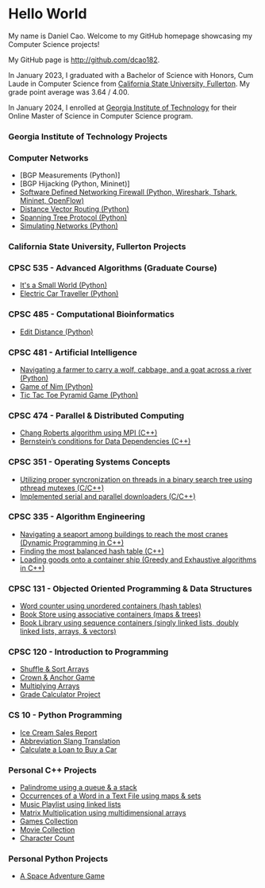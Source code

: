 # Hello World
My name is Daniel Cao.  Welcome to my GitHub homepage showcasing my Computer Science projects!

My GitHub page is http://github.com/dcao182.

In January 2023, I graduated with a Bachelor of Science with Honors, Cum Laude in Computer Science from [California
State University, Fullerton](http://www.fullerton.edu/).  My grade point average was 3.64 / 4.00.

In January 2024, I enrolled at [Georgia Institute of Technology](https://www.gatech.edu/) for their Online Master of Science in Computer Science program.

### Georgia Institute of Technology Projects
### Computer Networks
* [BGP Measurements (Python)]
* [BGP Hijacking (Python, Mininet)]
* [Software Defined Networking Firewall (Python, Wireshark, Tshark, Mininet, OpenFlow)](https://gitfront.io/r/dcao72/cqcq2aXhMLZL/CS-6250-Software-Defined-Network-Firewall/)
* [Distance Vector Routing (Python)](https://gitfront.io/r/dcao72/h6WKxFheJM2c/CS-6250-Distance-Vector-Routing/)
* [Spanning Tree Protocol (Python)](https://gitfront.io/r/dcao72/rq6Lc6UkwHaT/CS-6250-Spanning-Tree-Protocol/)
* [Simulating Networks (Python)](https://github.com/dcao182/dcao182.github.io/blob/master/Simulating%20Networks%20Project/datacenter.py)

### California State University, Fullerton Projects
### CPSC 535 - Advanced Algorithms (Graduate Course)
* [It's a Small World (Python)](https://github.com/dcao182/dcao182.github.io/tree/master/It's%20a%20Small%20World%20(Python))
* [Electric Car Traveller (Python)](https://github.com/dcao182/dcao182.github.io/tree/master/Electric%20Car%20Traveller)

### CPSC 485 - Computational Bioinformatics
* [Edit Distance (Python)](https://github.com/dcao182/dcao182.github.io/tree/master/Computing%20The%20Edit%20Distance%20Between%20Two%20Words)

### CPSC 481 - Artificial Intelligence
* [Navigating a farmer to carry a wolf, cabbage, and a goat across a river (Python)](https://github.com/dcao182/dcao182.github.io/tree/master/Farmer%2C%20Wolf%2C%20Goat%2C%20Cabbage)
* [Game of Nim (Python)](https://github.com/dcao182/dcao182.github.io/tree/master/Game%20of%20Nim)
* [Tic Tac Toe Pyramid Game (Python)](https://github.com/dcao182/dcao182.github.io/tree/master/Tic%20Tac%20Toe%20Pyramid%20Game)

### CPSC 474 - Parallel & Distributed Computing
* [Chang Roberts algorithm using MPI (C++)](https://github.com/dcao182/dcao182.github.io/tree/master/Chang%20Roberts%20Algorithm)
* [Bernstein’s conditions for Data Dependencies (C++)](https://github.com/dcao182/dcao182.github.io/tree/master/Bernstein%E2%80%99s%20conditions%20for%20Data%20Dependencies)


### CPSC 351 - Operating Systems Concepts
* [Utilizing proper syncronization on threads in a binary search tree using pthread mutexes (C/C++)](https://github.com/dcao182/dcao182.github.io/tree/master/Proper%20Synchronization%20on%20threads%20in%20a%20binary%20search%20tree%20using%20pthread%20mutexes)
* [Implemented serial and parallel downloaders (C/C++)](https://github.com/dcao182/dcao182.github.io/tree/master/Serial%20and%20Parallel%20Downloaders)

### CPSC 335 - Algorithm Engineering
* [Navigating a seaport among buildings to reach the most cranes (Dynamic Programming in C++)](https://github.com/dcao182/dcao182.github.io/tree/master/Dynamic%20Programming%20Project%20(C%2B%2B))
* [Finding the most balanced hash table (C++)](https://github.com/dcao182/dcao182.github.io/tree/master/Finding%20the%20most%20balanced%20hash%20table%20(C%2B%2B))
* [Loading goods onto a container ship (Greedy and Exhaustive algorithms in C++)](https://github.com/dcao182/dcao182.github.io/tree/master/Greedy%20vs.%20Exhaustive%20(C%2B%2B))


### CPSC 131 - Objected Oriented Programming & Data Structures
* [Word counter using unordered containers (hash tables)](https://github.com/dcao182/dcao182.github.io/tree/master/Book%20Store%20using%20unordered%20containers%20(C%2B%2B))
* [Book Store using associative containers (maps & trees)](https://github.com/dcao182/dcao182.github.io/tree/master/Book%20Store%20using%20maps%20%26%20trees%20(C%2B%2B))
* [Book Library using sequence containers (singly linked lists, doubly linked lists, arrays, & vectors)](https://github.com/dcao182/dcao182.github.io/tree/master/Book%20Library%20using%20singly%20linked%20lists%2C%20doubly%20linked%20lists%2C%20arrays%2C%20and%20vectors%20(C%2B%2B))

### CPSC 120 - Introduction to Programming
* [Shuffle & Sort Arrays](https://github.com/csuf-cpsc-mshafae-spring-2020/cpsc-120-lab-08-dcao182/blob/master/prob-1/shuffle-sort.cpp)
* [Crown & Anchor Game](https://github.com/csuf-cpsc-mshafae-spring-2020/cpsc-120-final-dcao182/blob/master/crown_and_anchor.cpp)
* [Multiplying Arrays](https://github.com/dcao182/dcao.github.io/commit/022a8f0649006210f564a511fa5172b3fae375c2)
* [Grade Calculator Project](https://github.com/csuf-cpsc-mshafae-spring-2020/cpsc-120-project-02-dcao182/blob/master/grades.cpp)

### CS 10 - Python Programming
* [Ice Cream Sales Report](https://github.com/dcao182/dcao.github.io/commit/827f7cec14deb532972c043acb35b556cbebcf73)
* [Abbreviation Slang Translation](https://github.com/dcao182/dcao.github.io/commit/168deec3766afb363aaff0ca17ea9913fd3aaf86)
* [Calculate a Loan to Buy a Car](https://github.com/dcao182/dcao.github.io/commit/cef08261de2eb4a7c333bc8faeec51c92b5af0d2)

### Personal C++ Projects
* [Palindrome using a queue & a stack](https://github.com/dcao182/dcao182.github.io/blob/master/Palindrome%20with%20queue%2C%20stack%20and%20vector%20%20(C%2B%2B)/main.cpp)
* [Occurrences of a Word in a Text File using maps & sets](https://github.com/dcao182/dcao182.github.io/blob/master/Occurrences%20of%20a%20word%20in%20a%20text%20file%20using%20maps%20and%20sets%20(C%2B%2B)/main.cpp)
* [Music Playlist using linked lists](https://github.com/dcao182/dcao182.github.io/blob/master/Playing%20songs%20from%20a%20playlist%20using%20lists%20(C%2B%2B)/main.cpp)
* [Matrix Multiplication using multidimensional arrays](https://github.com/dcao182/dcao182.github.io/tree/master/Matrix%20Multiplication%20(C%2B%2B))
* [Games Collection](https://github.com/dcao182/dcao182.github.io/blob/master/Games%20Collection%20(C%2B%2B)/main.cpp)
* [Movie Collection](https://github.com/dcao182/dcao182.github.io/blob/master/Movie%20Collection%20(C%2B%2B)/main.cpp)
* [Character Count](https://github.com/dcao182/dcao182.github.io/blob/master/Character%20Count%20(C%2B%2B)/CHARCOUNT.cpp)

### Personal Python Projects
* [A Space Adventure Game](https://github.com/dcao182/dcao182.github.io/tree/master/Mission%20Escape%20(Python))
